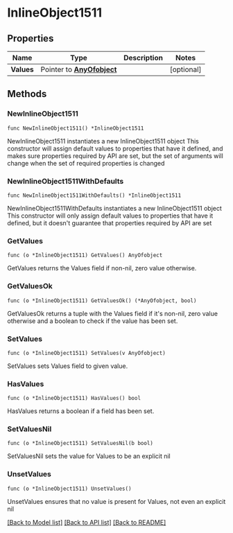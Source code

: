 # InlineObject1511

## Properties

Name | Type | Description | Notes
------------ | ------------- | ------------- | -------------
**Values** | Pointer to [**AnyOfobject**](anyOf&lt;object&gt;.md) |  | [optional] 

## Methods

### NewInlineObject1511

`func NewInlineObject1511() *InlineObject1511`

NewInlineObject1511 instantiates a new InlineObject1511 object
This constructor will assign default values to properties that have it defined,
and makes sure properties required by API are set, but the set of arguments
will change when the set of required properties is changed

### NewInlineObject1511WithDefaults

`func NewInlineObject1511WithDefaults() *InlineObject1511`

NewInlineObject1511WithDefaults instantiates a new InlineObject1511 object
This constructor will only assign default values to properties that have it defined,
but it doesn't guarantee that properties required by API are set

### GetValues

`func (o *InlineObject1511) GetValues() AnyOfobject`

GetValues returns the Values field if non-nil, zero value otherwise.

### GetValuesOk

`func (o *InlineObject1511) GetValuesOk() (*AnyOfobject, bool)`

GetValuesOk returns a tuple with the Values field if it's non-nil, zero value otherwise
and a boolean to check if the value has been set.

### SetValues

`func (o *InlineObject1511) SetValues(v AnyOfobject)`

SetValues sets Values field to given value.

### HasValues

`func (o *InlineObject1511) HasValues() bool`

HasValues returns a boolean if a field has been set.

### SetValuesNil

`func (o *InlineObject1511) SetValuesNil(b bool)`

 SetValuesNil sets the value for Values to be an explicit nil

### UnsetValues
`func (o *InlineObject1511) UnsetValues()`

UnsetValues ensures that no value is present for Values, not even an explicit nil

[[Back to Model list]](../README.md#documentation-for-models) [[Back to API list]](../README.md#documentation-for-api-endpoints) [[Back to README]](../README.md)


